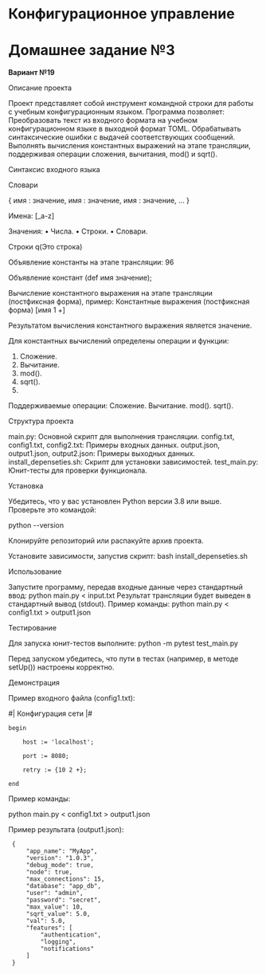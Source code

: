 # Конфигурационное управление

# Домашнее задание №3

**Вариант №19**

Описание проекта

Проект представляет собой инструмент командной строки для работы с учебным конфигурационным языком. Программа позволяет:
Преобразовать текст из входного формата на учебном конфигурационном языке в выходной формат TOML.
Обрабатывать синтаксические ошибки с выдачей соответствующих сообщений.
Выполнять вычисления константных выражений на этапе трансляции, поддерживая операции сложения, вычитания, mod() и sqrt().

Синтаксис входного языка

Словари

{
 имя : значение,
 имя : значение,
 имя : значение,
 ...
}

Имена:
[_a-z]

Значения:
• Числа.
• Строки.
• Словари.

Строки
q(Это строка)

Объявление константы на этапе трансляции:
96

Объявление констант
(def имя значение);

Вычисление константного выражения на этапе трансляции (постфиксная
форма), пример:
Константные выражения (постфиксная форма)
[имя 1 +]

Результатом вычисления константного выражения является значение.

Для константных вычислений определены операции и функции:
1. Сложение.
2. Вычитание.
3. mod().
4. sqrt().
5. 

Поддерживаемые операции:
Сложение.
Вычитание.
mod().
sqrt().


Структура проекта

main.py: Основной скрипт для выполнения трансляции.
config.txt, config1.txt, config2.txt: Примеры входных данных.
output.json, output1.json, output2.json: Примеры выходных данных.
install_depenseties.sh: Скрипт для установки зависимостей.
test_main.py: Юнит-тесты для проверки функционала.


Установка


Убедитесь, что у вас установлен Python версии 3.8 или выше. Проверьте это командой:

python --version

Клонируйте репозиторий или распакуйте архив проекта.

Установите зависимости, запустив скрипт:
bash install_depenseties.sh


Использование


Запустите программу, передав входные данные через стандартный ввод:
python main.py < input.txt
Результат трансляции будет выведен в стандартный вывод (stdout).
Пример команды:
python main.py < config1.txt > output1.json


Тестирование


Для запуска юнит-тестов выполните:
python -m pytest test_main.py

Перед запуском убедитесь, что пути в тестах (например, в методе setUp()) настроены корректно.


Демонстрация


Пример входного файла (config1.txt):

#|
Конфигурация сети
|#

    begin

        host := 'localhost';
    
        port := 8080;
    
        retry := {10 2 +};
    
    end

Пример команды:

python main.py < config1.txt > output1.json

Пример результата (output1.json):

     {
         "app_name": "MyApp",
         "version": "1.0.3",
         "debug_mode": true,
         "node": true,
         "max_connections": 15,
         "database": "app_db",
         "user": "admin",
         "password": "secret",
         "max_value": 10,
         "sqrt_value": 5.0,
         "val": 5.0,
         "features": [
             "authentication",
             "logging",
             "notifications"
         ]
     }
